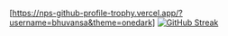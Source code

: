 [https://nps-github-profile-trophy.vercel.app/?username=bhuvansa&theme=onedark]
[![GitHub Streak](https://nps-github-readme-streak-stats.herokuapp.com?user=BhuvanSA&theme=dark&hide_border=true&date_format=M%20j%5B%2C%20Y%5D)](https://git.io/streak-stats)
